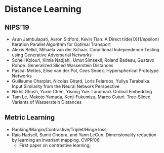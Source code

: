 # Distance Learning

## NIPS'19
- Arun Jambulapati, Aaron Sidford, Kevin Tian. A Direct tilde{O}(1/epsilon) Iteration Parallel Algorithm for Optimal Transport
- Alexis Bellot, Mihaela van der Schaar. Conditional Independence Testing using Generative Adversarial Networks
- Soheil Kolouri, Kimia Nadjahi, Umut Simsekli, Roland Badeau, Gustavo Rohde. Generalized Sliced Wasserstein Distances
- Pascal Mettes, Elise van der Pol, Cees Snoek. Hyperspherical Prototype Networks
- Guillaume Charpiat, Nicolas Girard, Loris Felardos, Yuliya Tarabalka. Input Similarity from the Neural Network Perspective
- Nikhil Ghosh, Yuxin Chen, Yisong Yue. Landmark Ordinal Embedding
- Tam Le, Makoto Yamada, Kenji Fukumizu, Marco Cuturi. Tree-Sliced Variants of Wasserstein Distances

## Metric Learning
- Ranking/Margin/Contrastive/Triplet/Hinge loss;
- Raia Hadsell, Sumit Chopra, and Yann LeCun. Dimensionality reduction by learning an invariant mapping. CVPR'06
	- First paper on contrastive learning;